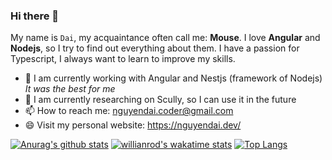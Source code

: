 ### Hi there 👋

My name is `Dai`, my acquaintance often call me: **Mouse**. I love **Angular** and **Nodejs**, so I try to find out everything about them. I have a passion for Typescript, I always want to learn to improve my skills.

- 🔭 I am currently working with Angular and Nestjs (framework of Nodejs) *It was the best for me*
- 🌱 I am currently researching on Scully, so I can use it in the future
- 📫 How to reach me: nguyendai.coder@gmail.com
- 😄 Visit my personal website: https://nguyendai.dev/

[![Anurag's github stats](https://github-readme-stats.vercel.app/api?username=ngtrdai197&count_private=true?theme=dracula)](https://github.com/ngtrdai197/github-readme-stats)
[![willianrod's wakatime stats](https://github-readme-stats.vercel.app/api/wakatime?username=ngtrdai197)](https://github.com/anuraghazra/github-readme-stats)
[![Top Langs](https://github-readme-stats.vercel.app/api/top-langs/?username=ngtrdai197&langs_count=8)](https://github.com/anuraghazra/github-readme-stats)

<!--
**ngtrdai197/ngtrdai197** is a ✨ _special_ ✨ repository because its `README.md` (this file) appears on your GitHub profile.

Here are some ideas to get you started:

- 🔭 I’m currently working on ...
- 🌱 I’m currently learning ...
- 👯 I’m looking to collaborate on ...
- 🤔 I’m looking for help with ...
- 💬 Ask me about ...
- 📫 How to reach me: ...
- 😄 Pronouns: ...
- ⚡ Fun fact: ...
-->
